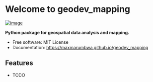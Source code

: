 # Welcome to geodev_mapping


[![image](https://img.shields.io/pypi/v/geodev_mapping.svg)](https://pypi.python.org/pypi/geodev_mapping)


**Python package for geospatial data analysis and mapping.**


-   Free software: MIT License
-   Documentation: <https://maxmarumbwa.github.io/geodev_mapping>


## Features

-   TODO
